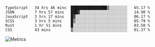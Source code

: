 <!--START_SECTION:waka-->

```text
TypeScript   34 hrs 46 mins  ████████████████▒░░░░░░░░   65.17 %
JSON         7 hrs 57 mins   ███▓░░░░░░░░░░░░░░░░░░░░░   14.90 %
JavaScript   3 hrs 17 mins   █▓░░░░░░░░░░░░░░░░░░░░░░░   06.17 %
SCSS         3 hrs 5 mins    █▒░░░░░░░░░░░░░░░░░░░░░░░   05.79 %
Rust         1 hr 51 mins    █░░░░░░░░░░░░░░░░░░░░░░░░   03.50 %
CSS          43 mins         ▒░░░░░░░░░░░░░░░░░░░░░░░░   01.37 %
```

<!--END_SECTION:waka-->

![Metrics](https://metrics.lecoq.io/TachibanaKimika?template=classic&base.activity=0&base.community=0&base.repositories=0&languages=1&isocalendar=1&isocalendar.duration=half-year&languages.limit=8&languages.sections=most-used&languages.colors=github&languages.threshold=0%25&languages.indepth=false&languages.recent.load=300&languages.recent.days=14&config.timezone=Asia%2FShanghai)
